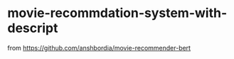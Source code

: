 # movie-recommdation-system-with-descript


from https://github.com/anshbordia/movie-recommender-bert